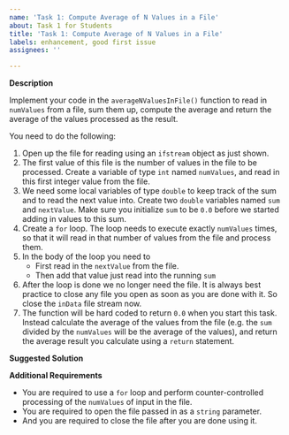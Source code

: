 ```yaml
---
name: 'Task 1: Compute Average of N Values in a File'
about: Task 1 for Students
title: 'Task 1: Compute Average of N Values in a File'
labels: enhancement, good first issue
assignees: ''

---
```


**Description**

Implement your code in the `averageNValuesInFile()` function to read in
`numValues` from a file, sum them up, compute the average and
return the average of the values processed as the result.

You need to do the following:

1. Open up the file for reading using an `ifstream` object as just shown.
2. The first value of this file is the number of values in the file to be processed.
   Create a variable of type `int` named `numValues`, and read in this first integer
   value from the file.
3. We need some local variables of type `double` to keep track of the sum and to read
   the next value into.  Create two `double` variables named `sum` and `nextValue`.
   Make sure you initialize `sum` to be `0.0` before we started adding in values to this
   sum.
4. Create a `for` loop.  The loop needs to execute exactly `numValues` times, so that
   it will read in that number of values from the file and process them.
5. In the body of the loop you need to
   - First read in the `nextValue` from the file.
   - Then add that value just read into the running `sum`
6. After the loop is done we no longer need the file.  It is always best practice
   to close any file you open as soon as you are done with it.  So close the
   `inData` file stream now.
7. The function will be hard coded to return `0.0` when you start this task.  Instead
   calculate the average of the values from the file (e.g. the `sum` divided by the
   `numValues` will be the average of the values), and return the average result
   you calculate using a `return` statement.

**Suggested Solution**

**Additional Requirements**

- You are required to use a `for` loop and perform counter-controlled
  processing of the `numValues` of input in the file.
- You are required to open the file passed in as a `string` parameter.
- And you are required to close the file after you are done using it.
